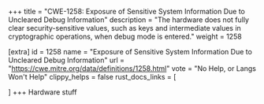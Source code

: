 +++
title = "CWE-1258: Exposure of Sensitive System Information Due to Uncleared Debug Information"
description	= "The hardware does not fully clear security-sensitive values, such as keys and intermediate values in cryptographic operations, when debug mode is entered."
weight = 1258

[extra]
id = 1258
name = "Exposure of Sensitive System Information Due to Uncleared Debug Information"
url = "https://cwe.mitre.org/data/definitions/1258.html"
vote = "No Help, or Langs Won't Help"
clippy_helps = false
rust_docs_links = [
	
]
+++
Hardware stuff

